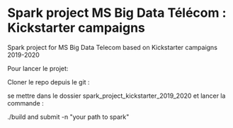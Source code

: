 # Spark project MS Big Data Télécom : Kickstarter campaigns

Spark project for MS Big Data Telecom based on Kickstarter campaigns 2019-2020

Pour lancer le projet:

Cloner le repo depuis le git :

se mettre dans le dossier spark_project_kickstarter_2019_2020 et lancer la commande :

./build and submit -n "your path to spark"
